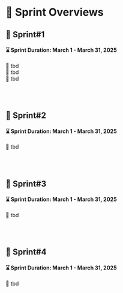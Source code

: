# :running: Sprint Overviews


## :calendar: Sprint#1
#### :hourglass: Sprint Duration: March 1 - March 31, 2025  
:round_pushpin: tbd  
:round_pushpin: tbd  
:round_pushpin: tbd

<br>
<br>

## :calendar: Sprint#2
#### :hourglass: Sprint Duration: March 1 - March 31, 2025  
:round_pushpin: tbd

<br>
<br>

## :calendar: Sprint#3
#### :hourglass: Sprint Duration: March 1 - March 31, 2025  
:round_pushpin: tbd

<br>
<br>

## :calendar: Sprint#4
#### :hourglass: Sprint Duration: March 1 - March 31, 2025  
:round_pushpin: tbd

